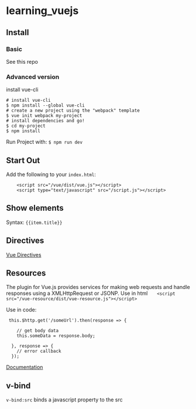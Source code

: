 # learning_vuejs

## Install

### Basic
See this repo


### Advanced version
install vue-cli
```
# install vue-cli
$ npm install --global vue-cli
# create a new project using the "webpack" template
$ vue init webpack my-project
# install dependencies and go!
$ cd my-project
$ npm install
```
Run Project with:
```$ npm run dev```

## Start Out

Add the following to your `index.html`:

```
    <script src="/vue/dist/vue.js"></script>
    <script type="text/javascript" src="/script.js"></script>
``` 

## Show elements

Syntax: `{{item.title}}`

## Directives

[Vue Directives](https://012.vuejs.org/guide/directives.html)

## Resources

The plugin for Vue.js provides services for making web requests and handle responses using a XMLHttpRequest or JSONP.
Use in html `    <script src="/vue-resource/dist/vue-resource.js"></script>  `

Use in code:

```
 this.$http.get('/someUrl').then(response => {

    // get body data
    this.someData = response.body;

  }, response => {
    // error callback
  });
```

[Documentation](https://github.com/pagekit/vue-resource)

## v-bind

`v-bind:src` binds a javascript property to the src
